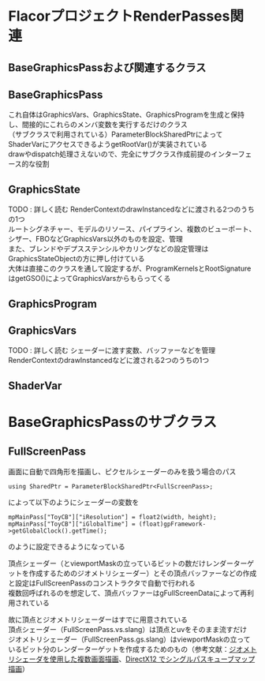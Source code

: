 # FlacorプロジェクトRenderPasses関連

## BaseGraphicsPassおよび関連するクラス

## BaseGraphicsPass
これ自体はGraphicsVars、GraphicsState、GraphicsProgramを生成と保持し、間接的にこれらのメンバ変数を実行するだけのクラス  
（サブクラスで利用されている）ParameterBlockSharedPtrによってShaderVarにアクセスできるようgetRootVar()が実装されている  
drawやdispatch処理さえないので、完全にサブクラス作成前提のインターフェース的な役割  


## GraphicsState
TODO : 詳しく読む
RenderContextのdrawInstancedなどに渡される2つのうちの1つ  
ルートシグネチャー、モデルのリソース、パイプライン、複数のビューポート、シザー、FBOなどGraphicsVars以外のものを設定、管理  
また、ブレンドやデプスステンシルやカリングなどの設定管理はGraphicsStateObjectの方に押し付けている  
大体は直接このクラスを通して設定するが、ProgramKernelsとRootSignatureはgetGSO()によってGraphicsVarsからもらってくる  


## GraphicsProgram


## GraphicsVars
TODO : 詳しく読む
シェーダーに渡す変数、バッファーなどを管理  
RenderContextのdrawInstancedなどに渡される2つのうちの1つ  


## ShaderVar


# BaseGraphicsPassのサブクラス

## FullScreenPass
画面に自動で四角形を描画し、ピクセルシェーダーのみを扱う場合のパス  

    using SharedPtr = ParameterBlockSharedPtr<FullScreenPass>;
によって以下のようにシェーダーの変数を

    mpMainPass["ToyCB"]["iResolution"] = float2(width, height);
    mpMainPass["ToyCB"]["iGlobalTime"] = (float)gpFramework->getGlobalClock().getTime();  
のように設定できるようになっている    

頂点シェーダー（とviewportMaskの立っているビットの数だけレンダーターゲットを作成するためのジオメトリシェーダー）とその頂点バッファーなどの作成と設定はFullScreenPassのコンストラクタで自動で行われる  
複数回呼ばれるのを想定して、頂点バッファーはgFullScreenDataによって再利用されている  

故に頂点とジオメトリシェーダーはすでに用意されている  
頂点シェーダー（FullScreenPass.vs.slang）は頂点とuvをそのまま流すだけ  
ジオメトリシェーダー（FullScreenPass.gs.slang）はviewportMaskの立っているビット分のレンダーターゲットを作成するためのもの（参考文献：[ジオメトリシェーダを使用した複数画面描画](https://sites.google.com/site/monshonosuana/directxno-hanashi-1/directx-107)、[DirectX12 でシングルパスキューブマップ描画](https://blog.techlab-xe.net/directx12-render-cubemap-singlepass/)）  


<!--stackedit_data:
eyJoaXN0b3J5IjpbLTEzNDk4MTg3MzYsNzg4Njc3MDQxLC02ND
E1MTE0NSwtMTM0OTgxODczNiwtMTc2NjI1MjA4MywtNDEwOTYw
Njc0LDE0OTAzMTI0MDMsLTE1MTM1ODIzNDcsLTQxODE3NzY1NS
wtMTU4ODE3MzgwMyw1ODE4MjMxLDM5MDkwNzgwMywtMTUyMDQx
MzA3NywtMzQ2NDAyMzI5LDU0MTU2NDgxNiwyMTk0MjkxMTQsMT
YzMjkyOTEyMiwzMjg3NjgwNjUsMTMxMDAwNDAyOCwxOTM0MTgz
NTgxXX0=
-->